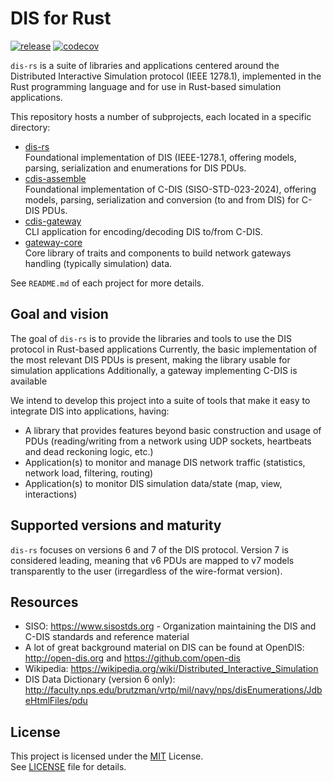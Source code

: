 # DIS for Rust

[![release](https://github.com/zlubsen/dis-rs/actions/workflows/release.yml/badge.svg)](https://github.com/zlubsen/dis-rs/actions/workflows/release.yml)
[![codecov](https://codecov.io/github/zlubsen/dis-rs/graph/badge.svg?token=W40X6L5A0D)](https://codecov.io/github/zlubsen/dis-rs)

`dis-rs` is a suite of libraries and applications centered around the Distributed Interactive Simulation protocol (IEEE
1278.1), implemented in the Rust programming language and for use in Rust-based simulation applications.

This repository hosts a number of subprojects, each located in a specific directory:

- [dis-rs](https://github.com/zlubsen/dis-rs/tree/master/dis-rs)\
  Foundational implementation of DIS (IEEE-1278.1, offering models, parsing, serialization and enumerations for DIS
  PDUs.
- [cdis-assemble](https://github.com/zlubsen/dis-rs/tree/master/cdis-assemble)\
  Foundational implementation of C-DIS (SISO-STD-023-2024), offering models, parsing, serialization and conversion (to
  and from DIS) for C-DIS PDUs.
- [cdis-gateway](https://github.com/zlubsen/dis-rs/tree/master/cdis-gateway)\
  CLI application for encoding/decoding DIS to/from C-DIS.
- [gateway-core](https://github.com/zlubsen/dis-rs/tree/master/gateway-core)\
  Core library of traits and components to build network gateways handling (typically simulation) data.

See `README.md` of each project for more details.

## Goal and vision

The goal of `dis-rs` is to provide the libraries and tools to use the DIS protocol in Rust-based applications
Currently, the basic implementation of the most relevant DIS PDUs is present, making the library usable for simulation
applications
Additionally, a gateway implementing C-DIS is available

We intend to develop this project into a suite of tools that make it easy to integrate DIS into applications, having:

- A library that provides features beyond basic construction and usage of PDUs (reading/writing from a network using UDP
  sockets, heartbeats and dead reckoning logic, etc.)
- Application(s) to monitor and manage DIS network traffic (statistics, network load, filtering, routing)
- Application(s) to monitor DIS simulation data/state (map, view, interactions)

## Supported versions and maturity

`dis-rs` focuses on versions 6 and 7 of the DIS protocol. Version 7 is considered leading, meaning that v6 PDUs are
mapped to v7 models transparently to the user (irregardless of the wire-format version).

## Resources

- SISO: <https://www.sisostds.org> - Organization maintaining the DIS and C-DIS standards and reference material
- A lot of great background material on DIS can be found at OpenDIS: <http://open-dis.org>
  and <https://github.com/open-dis>
- Wikipedia: <https://wikipedia.org/wiki/Distributed_Interactive_Simulation>
- DIS Data Dictionary (version 6
  only): <http://faculty.nps.edu/brutzman/vrtp/mil/navy/nps/disEnumerations/JdbeHtmlFiles/pdu>

## License

This project is licensed under the [MIT](https://opensource.org/licenses/MIT) License. \
See [LICENSE](./LICENSE) file for details.
